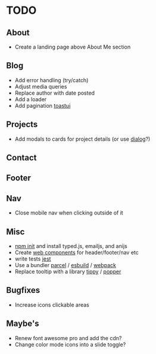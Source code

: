 # TODO

## About

- Create a landing page above About Me section

## Blog

- Add error handling (try/catch)
- Adjust media queries
- Replace author with date posted
- Add a loader
- Add pagination [toastui](https://ui.toast.com/tui-pagination)

## Projects

- Add modals to cards for project details (or use [dialog](https://developer.mozilla.org/en-US/docs/Web/HTML/Element/dialog)?)

## Contact

## Footer

## Nav

- Close mobile nav when clicking outside of it

## Misc

- [npm init](https://nodesource.com/blog/an-absolute-beginners-guide-to-using-npm/) and install typed.js, emailjs, and anijs
- Create [web components](https://www.section.io/engineering-education/how-to-create-a-web-component-with-vanilla-javascript/) for header/footer/nav etc
- write tests [jest](https://jestjs.io/)
- Use a bundler [parcel](https://github.com/parcel-bundler/parcel#readme) / [esbuild](https://github.com/evanw/esbuild#readme) / [webpack](https://github.com/webpack/webpack)
- Replace tooltip with a library [tippy](https://atomiks.github.io/tippyjs/) / [popper](https://popper.js.org/)

## Bugfixes

- Increase icons clickable areas

## Maybe's

- Renew font awesome pro and add the cdn?
- Change color mode icons into a slide toggle?
